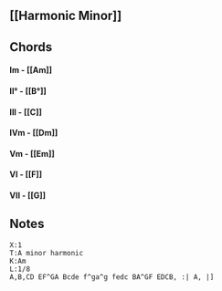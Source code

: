 ## [[Harmonic Minor]]

## Chords
#### Im - [[Am]]
#### II° - [[B°]]
#### III - [[C]]
#### IVm - [[Dm]]
#### Vm - [[Em]]
#### VI - [[F]]
#### VII - [[G]]

## Notes
```music-abc
X:1
T:A minor harmonic
K:Am
L:1/8
A,B,CD EF^GA Bcde f^ga^g fedc BA^GF EDCB, :| A, |]
```
